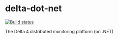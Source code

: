 # delta-dot-net
[![Build status](https://ci.appveyor.com/api/projects/status/xu2kc2ia6ikqrjlo/branch/master?svg=true)](https://ci.appveyor.com/project/datavail/delta-dot-net/branch/master)

The Delta 4 distributed monitoring platform (on .NET)

